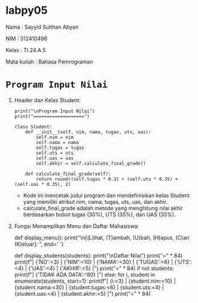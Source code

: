 # labpy05
Nama : Sayyid Sulthan Abyan <p>
NIM : 312410496 <p>
Kelas : TI.24.A.5 <p>
Mata kuliah : Bahasa Pemrograman <p>
# ```Program Input Nilai```
1. Header dan Kelas Student:

       print("\nProgram Input Nilai")
       print("===================")
      
       class Student:
           def __init__(self, nim, nama, tugas, uts, uas):
               self.nim = nim
               self.nama = nama
               self.tugas = tugas
               self.uts = uts
               self.uas = uas
               self.akhir = self.calculate_final_grade()
      
           def calculate_final_grade(self):
               return round((self.tugas * 0.3) + (self.uts * 0.35) + (self.uas * 0.35), 2)
      - Kode ini mencetak judul program dan mendefinisikan kelas Student yang memiliki atribut nim, nama, tugas, uts, uas, dan akhir.
      - calculate_final_grade adalah metode yang menghitung nilai akhir berdasarkan bobot tugas (30%), UTS (35%), dan UAS (35%).
3. Fungsi Menampilkan Menu dan Daftar Mahasiswa:

   def display_menu():
       print("\n[(L)ihat, (T)ambah, (U)bah, (H)apus, (C)ari (K)eluar]: ", end=' ')

   def display_students(students):
       print("\nDaftar Nilai")
       print("=" * 84)
       print(f"| {'NO':<3} | {'NIM':<10} | {'NAMA':<30} | {'TUGAS':<6} | {'UTS':<4} | {'UAS':<4} | {'AKHIR':<5} |")
       print("=" * 84)
       if not students:
          print(f"| {'TIDAK ADA DATA':^80} |")
       else:
           for i, student in enumerate(students, start=1):
               print(f"| {i:<3} | {student.nim:<10} | {student.nama:<30} | {student.tugas:<6} | {student.uts:<4} | {student.uas:<4} | {student.akhir:<5} |")
       print("=" * 84)



   
